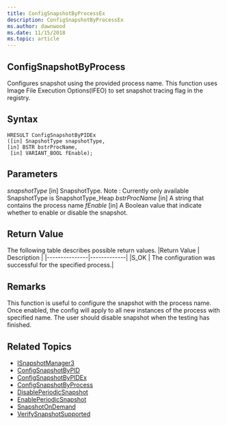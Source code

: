 ```yaml
---
title: ConfigSnapshotByProcessEx 
description: ConfigSnapshotByProcessEx
ms.author: dawnwood
ms.date: 11/15/2018
ms.topic: article
---
```


## ConfigSnapshotByProcess

Configures snapshot using the provided process name. This function uses Image File Execution Options(IFEO) to set snapshot tracing flag in the registry. 

## Syntax

``` 
HRESULT ConfigSnapshotByPIDEx
([in] SnapshotType snapshotType,
[in] BSTR bstrProcName,
 [in] VARIANT_BOOL fEnable);
 ```

## Parameters

*snapshotType*
[in] SnapshotType. 
Note : Currently only available SnapshotType is SnapshotType_Heap
*bstrProcName*
[in] A string that contains the process name
*fEnable*
[in] A Boolean value that indicate whether to enable or disable the snapshot.

## Return Value

The following table describes possible return values.
|Return Value	| Description |
|---------------|-------------|
|S_OK	| The configuration was successful for the specified process.|


## Remarks
This function is useful to configure the snapshot with the process name. Once enabled, the config will apply to all new instances of the process with specified name. The user should disable snapshot when the testing has finished. 

## Related Topics

* [ISnapshotManager3](isnapshotmanager3.md)
* [ConfigSnapshotByPID](configsnapshotbypid.md)
* [ConfigSnapshotByPIDEx](configsnapshotbypidex.md)
* [ConfigSnapshotByProcess](configsnapshotbyprocess.md)
* [DisablePeriodicSnapshot](disableperiodicsnapshot.md)
* [EnablePeriodicSnapshot](enableperiodicsnapshot.md)
* [SnapshotOnDemand](snapshotondemand.md)
* [VerifySnapshotSupported](verifysnapshotsupported.md)